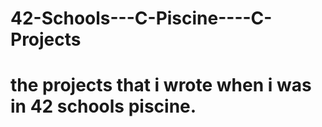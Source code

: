 # 42-Schools---C-Piscine----C-Projects
# the projects that i wrote when i was in 42 schools piscine.
